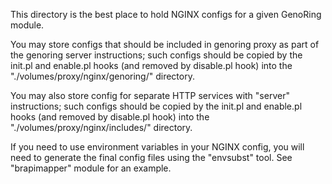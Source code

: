 This directory is the best place to hold NGINX configs for a given GenoRing
module.

You may store configs that should be included in genoring proxy as part of the
genoring server instructions; such configs should be copied by the init.pl and
enable.pl hooks (and removed by disable.pl hook) into the
"./volumes/proxy/nginx/genoring/" directory.

You may also store config for separate HTTP services with "server" instructions;
such configs should be copied by the init.pl and enable.pl hooks (and removed by
disable.pl hook) into the "./volumes/proxy/nginx/includes/" directory.

If you need to use environment variables in your NGINX config, you will need to
generate the final config files using the "envsubst" tool. See "brapimapper"
module for an example.
